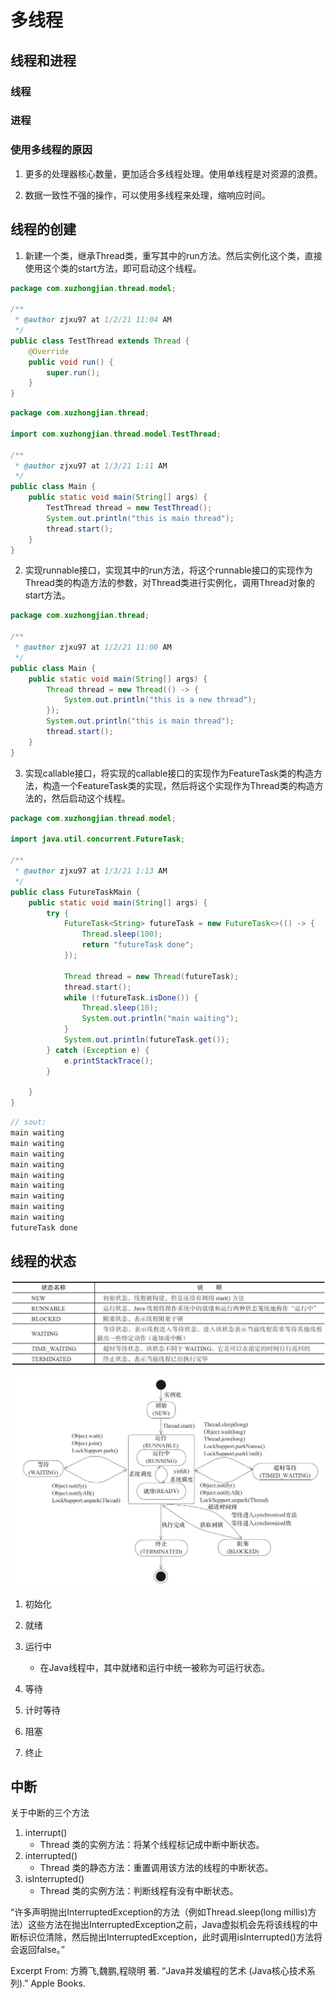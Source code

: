 # 多线程 #

## 线程和进程 ##

### 线程 ###

### 进程 ###

### 使用多线程的原因 ###

1. 更多的处理器核心数量，更加适合多线程处理。使用单线程是对资源的浪费。

2. 数据一致性不强的操作，可以使用多线程来处理，缩响应时间。

## 线程的创建 ##

1. 新建一个类，继承Thread类，重写其中的run方法。然后实例化这个类，直接使用这个类的start方法，即可启动这个线程。

```java
package com.xuzhongjian.thread.model;

/**
 * @author zjxu97 at 1/2/21 11:04 AM
 */
public class TestThread extends Thread {
    @Override
    public void run() {
        super.run();
    }
}
```

```java
package com.xuzhongjian.thread;

import com.xuzhongjian.thread.model.TestThread;

/**
 * @author zjxu97 at 1/3/21 1:11 AM
 */
public class Main {
    public static void main(String[] args) {
        TestThread thread = new TestThread();
        System.out.println("this is main thread");
        thread.start();
    }
}
```

2. 实现runnable接口，实现其中的run方法，将这个runnable接口的实现作为Thread类的构造方法的参数，对Thread类进行实例化，调用Thread对象的start方法。

```java
package com.xuzhongjian.thread;

/**
 * @author zjxu97 at 1/2/21 11:00 AM
 */
public class Main {
    public static void main(String[] args) {
        Thread thread = new Thread(() -> {
            System.out.println("this is a new thread");
        });
        System.out.println("this is main thread");
        thread.start();
    }
}
```

3. 实现callable接口，将实现的callable接口的实现作为FeatureTask类的构造方法，构造一个FeatureTask类的实现，然后将这个实现作为Thread类的构造方法的，然后启动这个线程。

```java
package com.xuzhongjian.thread.model;

import java.util.concurrent.FutureTask;

/**
 * @author zjxu97 at 1/3/21 1:13 AM
 */
public class FutureTaskMain {
    public static void main(String[] args) {
        try {
            FutureTask<String> futureTask = new FutureTask<>(() -> {
                Thread.sleep(100);
                return "futureTask done";
            });

            Thread thread = new Thread(futureTask);
            thread.start();
            while (!futureTask.isDone()) {
                Thread.sleep(10);
                System.out.println("main waiting");
            }
            System.out.println(futureTask.get());
        } catch (Exception e) {
            e.printStackTrace();
        }

    }
}
```

```java
// sout:
main waiting
main waiting
main waiting
main waiting
main waiting
main waiting
main waiting
main waiting
main waiting
futureTask done
```

## 线程的状态 ##

![Java线程状态表](../imgs/thread_status.jpg)

![线程转化图](../imgs/thread_tans.jpg)

1. 初始化

2. 就绪

3. 运行中
   - 在Java线程中，其中就绪和运行中统一被称为可运行状态。

4. 等待

5. 计时等待

6. 阻塞

7. 终止

## 中断 ##

关于中断的三个方法

1. interrupt()
    - Thread 类的实例方法：将某个线程标记成中断中断状态。
2. interrupted()
    - Thread 类的静态方法：重置调用该方法的线程的中断状态。
3. isInterrupted()
    - Thread 类的实例方法：判断线程有没有中断状态。

“许多声明抛出InterruptedException的方法（例如Thread.sleep(long millis)方法）这些方法在抛出InterruptedException之前，Java虚拟机会先将该线程的中断标识位清除，然后抛出InterruptedException，此时调用isInterrupted()方法将会返回false。”

Excerpt From: 方腾飞,魏鹏,程晓明 著. “Java并发编程的艺术 (Java核心技术系列).” Apple Books. 

